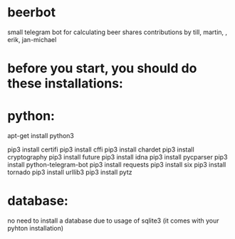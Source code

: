# beerbot
small telegram bot for calculating beer shares
contributions by till, martin, , erik, jan-michael

# before you start, you should do these installations:

# python:
apt-get install python3

pip3 install certifi
pip3 install cffi
pip3 install chardet
pip3 install cryptography
pip3 install future
pip3 install idna
pip3 install pycparser
pip3 install python-telegram-bot
pip3 install requests
pip3 install six
pip3 install tornado
pip3 install urllib3
pip3 install pytz

# database:
no need to install a database due to usage of sqlite3 (it comes with your pyhton installation)